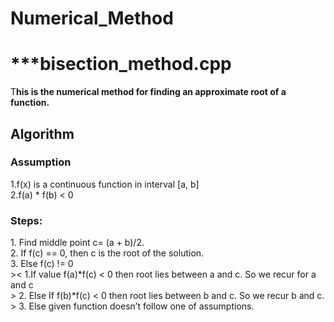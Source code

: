 # Numerical_Method<br>
<h1>***bisection_method.cpp</h1>
<p>T<b>his is the numerical method for finding an approximate root of a function.</b></p>
<h2>Algorithm</h2>
<h3>Assumption</h3>
1.f(x) is a continuous function in interval [a, b]<br>
2.f(a) * f(b) < 0<br>
<h3>Steps:</h3>
1. Find middle point c= (a + b)/2.<br>
2. If f(c) == 0, then c is the root of the solution.<br>
3. Else f(c) != 0<br>
  >< 1.If value f(a)*f(c) < 0 then root lies between a and c. So we recur for a and c<br>
   > 2. Else If f(b)*f(c) < 0 then root lies between b and c. So we recur b and c.<br>
   > 3. Else given function doesn’t follow one of assumptions.</sub>

